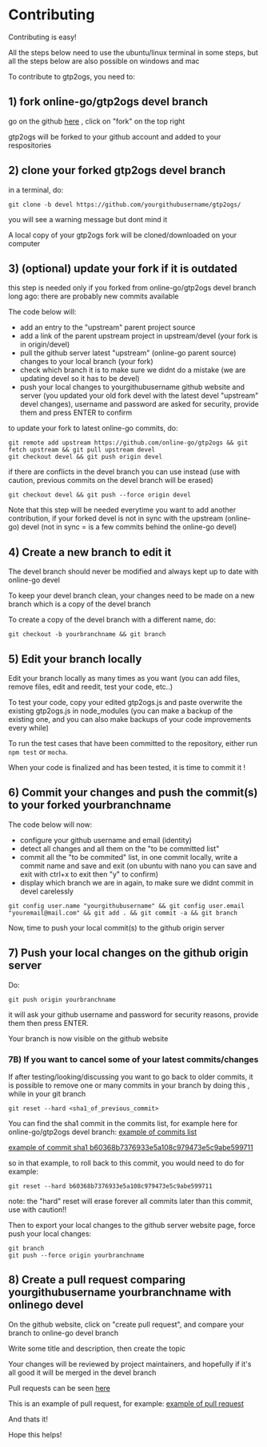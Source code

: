 # Contributing

Contributing is easy!

All the steps below need to use the ubuntu/linux terminal in some steps,
but all the steps below are also possible on windows and mac

To contribute to gtp2ogs, you need to:

## 1) fork online-go/gtp2ogs devel branch

go on the github [here](https://github.com/online-go/gtp2ogs/tree/devel) ,
click on "fork" on the top right

gtp2ogs will be forked to your github account and added to your
respositories

## 2) clone your forked gtp2ogs devel branch

in a terminal, do:

```Shell
git clone -b devel https://github.com/yourgithubusername/gtp2ogs/
```

you will see a warning message but dont mind it

A local copy of your gtp2ogs fork will be cloned/downloaded on your computer

## 3) (optional) update your fork if it is outdated

this step is needed only if you forked from online-go/gtp2ogs devel branch
long ago: there are probably new commits available

The code below will:

- add an entry to the "upstream" parent project source
- add a link of the parent upstream project in upstream/devel (your fork
is in origin/devel)
- pull the github server latest "upstream" (online-go parent source) changes
to your local branch (your fork)
- check which branch it is to make sure we didnt do a mistake (we are
updating devel so it has to be devel)
- push your local changes to yourgithubusername github website and server
(you updated your old fork devel with the latest devel "upstream" devel
changes), username and password are asked for security, provide them and
press ENTER to confirm

to update your fork to latest online-go commits, do:

```Shell
git remote add upstream https://github.com/online-go/gtp2ogs && git fetch upstream && git pull upstream devel
git checkout devel && git push origin devel
```

if there are conflicts in the devel branch you can use instead (use with
caution, previous commits on the devel branch will be erased)

```Shell
git checkout devel && git push --force origin devel
```

Note that this step will be needed everytime you want to add another
contribution, if your forked devel is not in sync with the upstream
(online-go) devel (not in sync = is a few commits behind the online-go
devel)

## 4) Create a new branch to edit it

The devel branch should never be modified and always kept up to date with
online-go devel

To keep your devel branch clean, your changes need to be made on a new
branch which is a copy of the devel branch

To create a copy of the devel branch with a different name, do:

```Shell
git checkout -b yourbranchname && git branch
```

## 5) Edit your branch locally

Edit your branch locally as many times as you want (you can add files,
remove files, edit and reedit, test your code, etc..)

To test your code, copy your edited gtp2ogs.js and paste overwrite
the existing gtp2ogs.js in node_modules (you can make a backup of the
existing one, and you can also make backups of your code improvements
every while)

To run the test cases that have been committed to the repository, either run
`npm test` or `mocha`.

When your code is finalized and has been tested, it is time to commit it !

## 6) Commit your changes and push the commit(s) to your forked yourbranchname

The code below will now:

- configure your github username and email (identity)
- detect all changes and all them on the "to be committed list"
- commit all the "to be commited" list, in one commit locally,
write a commit
name and save and exit (on ubuntu with nano you can save and exit with
ctrl+x to exit then "y" to confirm)
- display which branch we are in again, to make sure we didnt commit
in devel carelessly

```Shell
git config user.name "yourgithubusername" && git config user.email "youremail@mail.com" && git add . && git commit -a && git branch
```

Now, time to push your local commit(s) to the github origin server

## 7) Push your local changes on the github origin server

Do:

```Shell
git push origin yourbranchname
```

it will ask your github username and password for security reasons, provide
 them then press ENTER.

Your branch is now visible on the github website

### 7B) If you want to cancel some of your latest commits/changes

If after testing/looking/discussing you want to go back to older commits,
it is possible to remove one or many commits in your branch by doing this ,
while in your git branch

```Shell
git reset --hard <sha1_of_previous_commit>
```

You can find the sha1 commit in the commits list, for example here for
online-go/gtp2ogs devel branch:
[example of commits list](https://github.com/online-go/gtp2ogs/commits/devel)

[example of commit sha1 b60368b7376933e5a108c979473e5c9abe599711](https://github.com/online-go/gtp2ogs/commit/b60368b7376933e5a108c979473e5c9abe599711)

so in that example, to roll back to this commit, you would need to do for
example:

```Shell
git reset --hard b60368b7376933e5a108c979473e5c9abe599711
```

note: the "hard" reset will erase forever all commits later than this
commit, use with caution!!

Then to export your local changes to the github server website page,
force push your local changes:

```Shell
git branch
git push --force origin yourbranchname
```

## 8) Create a pull request comparing yourgithubusername yourbranchname with onlinego devel

On the github website, click on "create pull request", and compare your
branch to online-go devel branch

Write some title and description, then create the topic

Your changes will be reviewed by project maintainers, and hopefully
if it's all good it will be merged in the devel branch

Pull requests can be seen [here](https://github.com/online-go/gtp2ogs/pulls)

This is an example of pull request, for example:
[example of pull request](https://github.com/online-go/gtp2ogs/pull/81)

And thats it!

Hope this helps!
